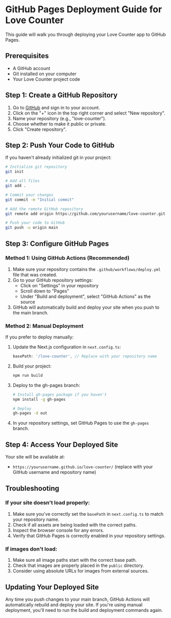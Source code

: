 # GitHub Pages Deployment Guide for Love Counter

This guide will walk you through deploying your Love Counter app to GitHub Pages.

## Prerequisites

- A GitHub account
- Git installed on your computer
- Your Love Counter project code

## Step 1: Create a GitHub Repository

1. Go to [GitHub](https://github.com) and sign in to your account.
2. Click on the "+" icon in the top right corner and select "New repository".
3. Name your repository (e.g., "love-counter").
4. Choose whether to make it public or private.
5. Click "Create repository".

## Step 2: Push Your Code to GitHub

If you haven't already initialized git in your project:

```bash
# Initialize git repository
git init

# Add all files
git add .

# Commit your changes
git commit -m "Initial commit"

# Add the remote GitHub repository
git remote add origin https://github.com/yourusername/love-counter.git

# Push your code to GitHub
git push -u origin main
```

## Step 3: Configure GitHub Pages

### Method 1: Using GitHub Actions (Recommended)

1. Make sure your repository contains the `.github/workflows/deploy.yml` file that was created.
2. Go to your GitHub repository settings:
   - Click on "Settings" in your repository
   - Scroll down to "Pages"
   - Under "Build and deployment", select "GitHub Actions" as the source
3. GitHub will automatically build and deploy your site when you push to the main branch.

### Method 2: Manual Deployment

If you prefer to deploy manually:

1. Update the Next.js configuration in `next.config.ts`:
   ```typescript
   basePath: '/love-counter', // Replace with your repository name
   ```

2. Build your project:
   ```bash
   npm run build
   ```

3. Deploy to the gh-pages branch:
   ```bash
   # Install gh-pages package if you haven't
   npm install -g gh-pages

   # Deploy
   gh-pages -d out
   ```

4. In your repository settings, set GitHub Pages to use the `gh-pages` branch.

## Step 4: Access Your Deployed Site

Your site will be available at:
- `https://yourusername.github.io/love-counter/` (replace with your GitHub username and repository name)

## Troubleshooting

### If your site doesn't load properly:

1. Make sure you've correctly set the `basePath` in `next.config.ts` to match your repository name.
2. Check if all assets are being loaded with the correct paths.
3. Inspect the browser console for any errors.
4. Verify that GitHub Pages is correctly enabled in your repository settings.

### If images don't load:

1. Make sure all image paths start with the correct base path.
2. Check that images are properly placed in the `public` directory.
3. Consider using absolute URLs for images from external sources.

## Updating Your Deployed Site

Any time you push changes to your main branch, GitHub Actions will automatically rebuild and deploy your site. If you're using manual deployment, you'll need to run the build and deployment commands again. 